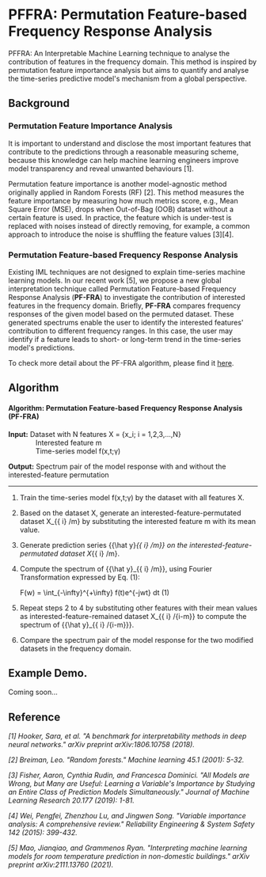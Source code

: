 # PFFRA: Permutation Feature-based Frequency Response Analysis
PFFRA: An Interpretable Machine Learning technique to analyse the contribution of features in the frequency domain. This method is inspired by permutation feature importance analysis but aims to quantify and analyse the time-series predictive model's mechanism from a global perspective.

## Background

### Permutation Feature Importance Analysis

It is important to understand and disclose the most important features that contribute to the predictions through a reasonable measuring scheme, because this knowledge can help machine learning engineers improve model transparency and reveal unwanted behaviours [1].

Permutation feature importance is another model-agnostic method originally applied in Random Forests (RF) [2]. This method measures the feature importance by measuring how much metrics score, e.g., Mean Square Error (MSE), drops when Out-of-Bag (OOB) dataset without a certain feature is used. In practice, the feature which is under-test is replaced with noises instead of directly removing, for example, a common approach to introduce the noise is shuffling the feature values [3][4].

### Permutation Feature-based Frequency Response Analysis

Existing IML techniques are not designed to explain time-series machine learning models. In our recent work [5], we propose a new global interpretation technique called Permutation Feature-based Frequency Response Analysis (**PF-FRA**) to investigate the contribution of interested features in the frequency domain. Briefly, **PF-FRA** compares frequency responses of the given model based on the permuted dataset. These generated spectrums enable the user to identify the interested features' contribution to different frequency ranges. In this case, the user may identify if a feature leads to short- or long-term trend in the time-series model's predictions.

To check more detail about the PF-FRA algorithm, please find it [here](https://arxiv.org/abs/2111.13760).

## Algorithm

#### Algorithm: Permutation Feature-based Frequency Response Analysis (PF-FRA)

**Input:** Dataset with N features X = {x_i; i = 1,2,3,...,N}  
&nbsp;&nbsp;&nbsp;&nbsp;&nbsp;&nbsp;&nbsp;&nbsp;&nbsp;&nbsp;&nbsp;&nbsp;&nbsp;&nbsp;Interested feature m  
&nbsp;&nbsp;&nbsp;&nbsp;&nbsp;&nbsp;&nbsp;&nbsp;&nbsp;&nbsp;&nbsp;&nbsp;&nbsp;&nbsp;Time-series model f(x,t;γ)

**Output:** Spectrum pair of the model response with and without the interested-feature permutation

---

1. Train the time-series model f(x,t;γ) by the dataset with all features X.
2. Based on the dataset X, generate an interested-feature-permutated dataset X_{\{ i\} /m} by substituting the interested feature m with its mean value.
3. Generate prediction series {{\hat y}_{\{ i\} /m}} on the interested-feature-permutated dataset X_{\{ i\} /m}.
4. Compute the spectrum of {{\hat y}_{\{ i\} /m}}, using Fourier Transformation expressed by Eq. (1):

    F(w) = \int_{-\infty}^{+\infty} f(t)e^{-jwt} dt    (1)
    
5. Repeat steps 2 to 4 by substituting other features with their mean values as interested-feature-remained dataset X_{\{ i\} /\{i-m\}} to compute the spectrum of {{\hat y}_{\{ i\} /\{i-m\}}}.
6. Compare the spectrum pair of the model response for the two modified datasets in the frequency domain.

## Example Demo.

Coming soon...

## Reference

*[1] Hooker, Sara, et al. "A benchmark for interpretability methods in deep neural networks." arXiv preprint arXiv:1806.10758 (2018).*

*[2] Breiman, Leo. "Random forests." Machine learning 45.1 (2001): 5-32.*

*[3] Fisher, Aaron, Cynthia Rudin, and Francesca Dominici. "All Models are Wrong, but Many are Useful: Learning a Variable's Importance by Studying an Entire Class of Prediction Models
Simultaneously." Journal of Machine Learning Research 20.177 (2019): 1-81.*

*[4] Wei, Pengfei, Zhenzhou Lu, and Jingwen Song. "Variable importance analysis: A comprehensive review." Reliability Engineering & System Safety 142 (2015): 399-432.*

*[5] Mao, Jianqiao, and Grammenos Ryan. "Interpreting machine learning models for room temperature prediction in non-domestic buildings." arXiv preprint arXiv:2111.13760 (2021).*
